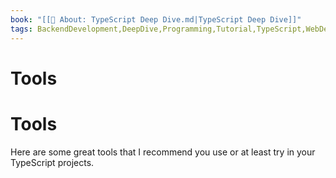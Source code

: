 ```yaml
---
book: "[[📓 About꞉ TypeScript Deep Dive.md|TypeScript Deep Dive]]"
tags: BackendDevelopment,DeepDive,Programming,Tutorial,TypeScript,WebDevelopment
---
```


# Tools

# Tools

Here are some great tools that I recommend you use or at least try in your TypeScript projects.